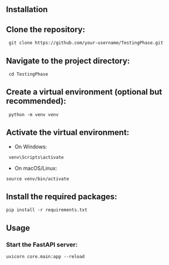 ## Installation

## Clone the repository:

```
 git clone https://github.com/your-username/TestingPhase.git
```

## Navigate to the project directory:

```
 cd TestingPhase
```

## Create a virtual environment (optional but recommended):

```
 python -m venv venv

```

## Activate the virtual environment:
- On Windows:
```
 venv\Scripts\activate

```
- On macOS/Linux:
```
source venv/bin/activate
```

## Install the required packages:

```
pip install -r requirements.txt

```

## Usage
### Start the FastAPI server:
```
uvicorn core.main:app --reload

```
